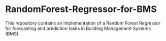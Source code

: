 # RandomForest-Regressor-for-BMS
This repository contains an implementation of a Random Forest Regressor for forecasting and prediction tasks in Building Management Systems (BMS).
